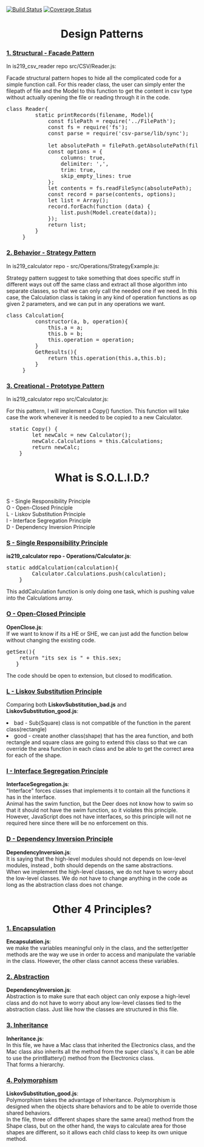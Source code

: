 [![Build Status](https://travis-ci.org/yt249/is219_oop.svg?branch=master)](https://travis-ci.org/yt249/is219_oop)
[![Coverage Status](https://coveralls.io/repos/github/yt249/is219_oop/badge.svg?branch=master)](https://coveralls.io/github/yt249/is219_oop?branch=master)

**<h1 align="center"> Design Patterns </h1>**

<h3><u>1. Structural - Facade Pattern</u></h3>
<p>In is219_csv_reader repo src/CSV/Reader.js:</p>
<p>Facade structural pattern hopes to hide all the complicated code for a simple 
function call. For this reader class, the user can simply enter the filepath of 
file and the Model to this function to get the content in csv type without actually opening the file 
or reading through it in the code. </p>

<pre>class Reader{
         static printRecords(filename, Model){
             const filePath = require('../FilePath');
             const fs = require('fs');
             const parse = require('csv-parse/lib/sync');
     
             let absolutePath = filePath.getAbsolutePath(filename);
             const options = {
                 columns: true,
                 delimiter: ',',
                 trim: true,
                 skip_empty_lines: true
             };
             let contents = fs.readFileSync(absolutePath);
             const record = parse(contents, options);
             let list = Array();
             record.forEach(function (data) {
                 list.push(Model.create(data));
             });
             return list;
         }
     }
</pre> 

<h3><u>2. Behavior - Strategy Pattern</u></h3> 
<p>In is219_calculator repo - src/Operations/StrategyExample.js: </p>

<p>Strategy pattern suggest to take something that does specific stuff in different ways out off the same class
and extract all those algorithm into separate classes, so that we can only call the needed one if we need. 
In this case, the Calculation class is taking in any kind of operation functions as op given 2 parameters,
and we can put in any operations we want. </p>

<pre>class Calculation{
         constructor(a, b, operation){
             this.a = a;
             this.b = b;
             this.operation = operation;
         }
         GetResults(){
             return this.operation(this.a,this.b);
         }
     }
</pre>

<h3><u>3. Creational - Prototype Pattern</u></h3> 
<p>In is219_calculator repo src/Calculator.js:</p>
For this pattern, I will implement a Copy() function. 
This function will take case the work whenever it is needed to be 
copied to a new Calculator.
<pre> static Copy() {
        let newCalc = new Calculator();
        newCalc.Calculations = this.Calculations;
        return newCalc;
    }
</pre>

**<h1 align="center"> What is S.O.L.I.D.?</h1>**

<br>
S - Single Responsibility Principle <br>
O - Open-Closed Principle<br>
L - Liskov Substitution Principle<br>
I - Interface Segregation Principle <br>
D - Dependency Inversion Principle  
<br>

<h3><u>S - Single Responsibility Principle</u></h3>

<b>is219_calculator repo - Operations/Calculator.js</b>:
<pre>
static addCalculation(calculation){
        Calculator.Calculations.push(calculation);
    }
</pre>
This addCalculation function is only doing one task, which is pushing value 
into the Calculations array.

<h3><u>O - Open-Closed Principle</u></h3>

<b>OpenClose.js</b>: <br>
If we want to know if its a HE or SHE, we can just add the function below without
changing the existing code. 
<pre>
getSex(){
    return "its sex is " + this.sex;
   }
</pre>
The code should be open to extension, but closed to modification.  <br>

<h3><u>L - Liskov Substitution Principle</u></h3>

Comparing both <b>LiskovSubstitution_bad.js</b> and <b>LiskovSubstitution_good.js</b>:<br>
<li>bad - Sub(Square) class is not compatible of the function in the parent class(rectangle)<br>
<li>good -  create another class(shape) that has the area function, and both rectangle and square class are 
going to extend this class so that we can override the area function in each class and be able to get the correct area
for each of the shape. 

<h3><u>I - Interface Segregation Principle</u></h3>
<b>InterfaceSegregation.js</b>: <br>
"Interface" forces classes that implements it to contain all the functions it has in the interface. <br>
Animal has the swim function, but the Deer does not know how to swim so that it should not have the swim function, so 
it violates this principle. However, JavaScript does not have interfaces, so this principle will not ne required here since 
there will be no enforcement on this. 
 
<h3><u>D - Dependency Inversion Principle</u></h3>
<b>DependencyInversion.js</b>: <br>
It is saying that the high-level modules should not depends on low-level modules, instead
, both should depends on the same abstractions.<br>
When we implement the high-level classes, we do not have to worry about the low-level
classes. We do not have to change anything in the code as long as the abstraction class 
does not change.   
<br>

**<h1 align="center"> Other 4 Principles?</h1>**

<h3><u>1. Encapsulation</u></h3>
<b>Encapsulation.js</b>: <br>
we make the variables meaningful only in the class, and the setter/getter methods are the way
we use in order to access and manipulate the variable in the class. However, the other class cannot
access these variables. <br>

<h3><u>2. Abstraction</u></h3>
<b>DependencyInversion.js</b>: <br>
Abstraction is to make sure that each object can only expose a high-level class and do not have 
to worry about any low-level classes tied to the abstraction class. Just like how the classes are 
structured in this file. <br>

<h3><u>3. Inheritance</u></h3>
<b>Inheritance.js</b>: <br>
In this file, we have a Mac class that inherited the Electronics class, and the Mac class also inherits 
all the method from the super class's, it can be able to use the printBattery() method from the Electronics 
class. <br>
That forms a hierarchy. <br>

<h3><u>4. Polymorphism</u></h3>
<b>LiskovSubstitution_good.js</b>: <br>
Polymorphism takes the advantage of Inheritance. Polymorphism is designed when the objects share behaviors
and to be able to override those shared behaviors. <br>
In the file, three of different shapes share the same area() method from the Shape class, but on the other hand, 
the ways to calculate area for those shapes are different, so it allows each child class to keep its own unique 
method. 

























